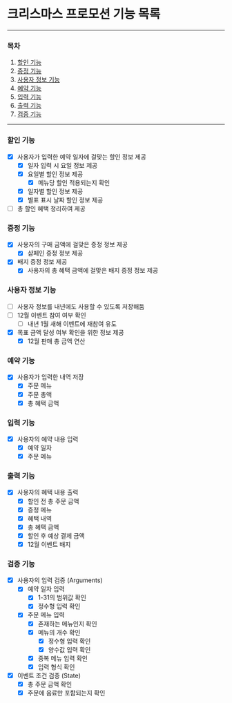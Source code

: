 # 크리스마스 프로모션 기능 목록

---
### 목차
1. [할인 기능](#할인-기능)
2. [증정 기능](#할인-기능)
3. [사용자 정보 기능](#할인-기능)
4. [예약 기능](#할인-기능)
5. [입력 기능](#입력-기능)
6. [출력 기능](#출력-기능)
7. [검증 기능](#검증-기능)
---

### 할인 기능
- [x] 사용자가 입력한 예약 일자에 걸맞는 할인 정보 제공
  - [x] 일자 입력 시 요일 정보 제공
  - [x] 요일별 할인 정보 제공
    - [x] 메뉴당 할인 적용되는지 확인
  - [x] 일자별 할인 정보 제공
  - [x] 별표 표시 날짜 할인 정보 제공
- [ ] 총 할인 혜택 정리하여 제공

### 증정 기능
- [x] 사용자의 구매 금액에 걸맞은 증정 정보 제공
  - [x] 샴페인 증정 정보 제공
- [x] 배지 증정 정보 제공
  - [x] 사용자의 총 혜택 금액에 걸맞은 배지 증정 정보 제공

### 사용자 정보 기능
- [ ] 사용자 정보를 내년에도 사용할 수 있도록 저장해둠
- [ ] 12월 이벤트 참여 여부 확인
  - [ ] 내년 1월 새해 이벤트에 재참여 유도
- [x] 목표 금액 달성 여부 확인을 위한 정보 제공
  - [x] 12월 판매 총 금액 연산

### 예약 기능
- [x] 사용자가 입력한 내역 저장
  - [x] 주문 메뉴
  - [x] 주문 총액
  - [x] 총 혜택 금액

### 입력 기능
- [x] 사용자의 예약 내용 입력
  - [x] 예약 일자
  - [x] 주문 메뉴

### 출력 기능
- [x] 사용자의 혜택 내용 출력
    - [x] 할인 전 총 주문 금액
    - [x] 증정 메뉴
    - [x] 혜택 내역
    - [x] 총 혜택 금액
    - [x] 할인 후 예상 결제 금액
    - [x] 12월 이벤트 배지

### 검증 기능
- [x] 사용자의 입력 검증 (Arguments)
    - [x] 예약 일자 입력
      - [x] 1-31의 범위값 확인
      - [x] 정수형 입력 확인
    - [x] 주문 메뉴 입력
      - [x] 존재하는 메뉴인지 확인
      - [x] 메뉴의 개수 확인
          - [x] 정수형 입력 확인
          - [x] 양수값 입력 확인
      - [x] 중복 메뉴 입력 확인
      - [x] 입력 형식 확인
- [x] 이벤트 조건 검증 (State)
    - [x] 총 주문 금액 확인
    - [x] 주문에 음료만 포함되는지 확인